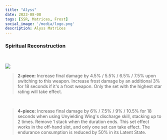 ```yaml
---
title: "Alyss"
date: 2023-08-08
tags: [SSR, Matrices, Frost]
social_image: '/media/logo.png'
description: Alyss Matrices
---
```

### Spiritual Reconstruction 

</br>

![](https://telegra.ph/file/33c8c96a40fe435b03f86.png)


> **2-piece:** Increase final damage by 4.5% / 5.5% / 6.5% / 7.5% upon switching to this weapon. Increase frost damage by an additional 3% for 18 seconds if it's a frost weapon. Only the set with the highest star rating will take effect.
</br>

> **4-piece:** Increase final damage by 6% / 7.5% / 9% / 10.5% for 18 seconds when using Unyielding Wing's discharge skill, stacking up to 2 times. Remove 1 stack when the duration ends. This set effect works in the off-hand slot, and only one set can take effect. The endurance consumption is reduced by 50% in its Latent State.